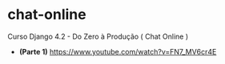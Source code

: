 # chat-online

Curso Django 4.2 - Do Zero à Produção ( Chat Online )

- **(Parte 1)** https://www.youtube.com/watch?v=FN7_MV6cr4E
